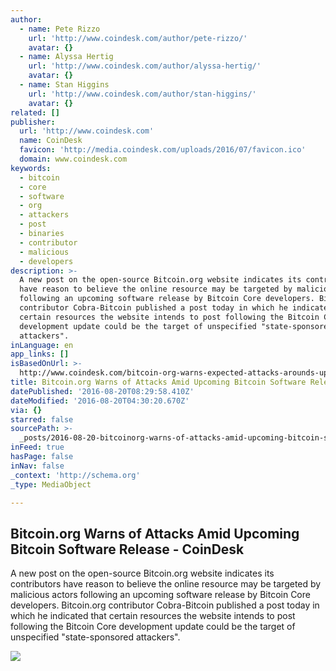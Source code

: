 ```yaml
---
author:
  - name: Pete Rizzo
    url: 'http://www.coindesk.com/author/pete-rizzo/'
    avatar: {}
  - name: Alyssa Hertig
    url: 'http://www.coindesk.com/author/alyssa-hertig/'
    avatar: {}
  - name: Stan Higgins
    url: 'http://www.coindesk.com/author/stan-higgins/'
    avatar: {}
related: []
publisher:
  url: 'http://www.coindesk.com'
  name: CoinDesk
  favicon: 'http://media.coindesk.com/uploads/2016/07/favicon.ico'
  domain: www.coindesk.com
keywords:
  - bitcoin
  - core
  - software
  - org
  - attackers
  - post
  - binaries
  - contributor
  - malicious
  - developers
description: >-
  A new post on the open-source Bitcoin.org website indicates its contributors
  have reason to believe the online resource may be targeted by malicious actors
  following an upcoming software release by Bitcoin Core developers. Bitcoin.org
  contributor Cobra-Bitcoin published a post today in which he indicated that
  certain resources the website intends to post following the Bitcoin Core
  development update could be the target of unspecified "state-sponsored
  attackers".
inLanguage: en
app_links: []
isBasedOnUrl: >-
  http://www.coindesk.com/bitcoin-org-warns-expected-attacks-arounds-upcoming-bitcoin-software-release/
title: Bitcoin.org Warns of Attacks Amid Upcoming Bitcoin Software Release - CoinDesk
datePublished: '2016-08-20T08:29:58.410Z'
dateModified: '2016-08-20T04:30:20.670Z'
via: {}
starred: false
sourcePath: >-
  _posts/2016-08-20-bitcoinorg-warns-of-attacks-amid-upcoming-bitcoin-software.md
inFeed: true
hasPage: false
inNav: false
_context: 'http://schema.org'
_type: MediaObject

---
```

<article style=""><h1>Bitcoin.org Warns of Attacks Amid Upcoming Bitcoin Software Release - CoinDesk</h1><p>A new post on the open-source Bitcoin.org website indicates its contributors have reason to believe the online resource may be targeted by malicious actors following an upcoming software release by Bitcoin Core developers. Bitcoin.org contributor Cobra-Bitcoin published a post today in which he indicated that certain resources the website intends to post following the Bitcoin Core development update could be the target of unspecified "state-sponsored attackers".</p><img src="https://media.coindesk.com/uploads/2016/08/red-light-warning-e1471494992936.jpg" /></article>